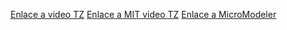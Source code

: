 [Enlace a video TZ](https://www.youtube.com/watch?v=B4IyRw1zvvA&list=PL25D25200E9A01B5D&index=9)
[Enlace a MIT video TZ](https://www.youtube.com/watch?v=iI-ejO9hczw&list=PLUl4u3cNGP61kdPAOC7CzFjJZ8f1eMUxs)
[Enlace a MicroModeler](https://www.micromodeler.com/)